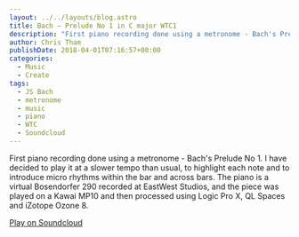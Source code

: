 ```yaml
---
layout: ../../layouts/blog.astro
title: Bach – Prelude No 1 in C major WTC1
description: "First piano recording done using a metronome - Bach's Prelude No 1."
author: Chris Tham
publishDate: 2018-04-01T07:16:57+00:00
categories:
  - Music
  - Create
tags:
  - JS Bach
  - metronome
  - music
  - piano
  - WTC
  - Soundcloud
---
```

First piano recording done using a metronome - Bach's Prelude No 1. I have decided to play it at a slower tempo than usual, to highlight each note and to introduce micro rhythms within the bar and across bars. The piano is a virtual Bosendorfer 290 recorded at EastWest Studios, and the piece was played on a Kawai MP10 and then processed using Logic Pro X, QL Spaces and iZotope Ozone 8.

[Play on Soundcloud](https://soundcloud.com/chris-tham/bach-prelude-no-1-in-c-major-wtc1?si=8460f2d0b7844430a9686ec43cd0e11c&utm_source=clipboard&utm_medium=text&utm_campaign=social_sharing)
